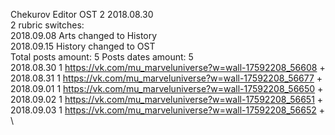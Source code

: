 Chekurov	Editor OST 2 2018.08.30\
2 rubric switches:\
2018.09.08 Arts changed to History \
2018.09.15 History changed to OST \
Total posts amount: 5	Posts dates amount: 5\
2018.08.30 1 https://vk.com/mu_marveluniverse?w=wall-17592208_56608 +	\
2018.08.31 1 https://vk.com/mu_marveluniverse?w=wall-17592208_56677 +	\
2018.09.01 1 https://vk.com/mu_marveluniverse?w=wall-17592208_56650 +	\
2018.09.02 1 https://vk.com/mu_marveluniverse?w=wall-17592208_56651 +	\
2018.09.03 1 https://vk.com/mu_marveluniverse?w=wall-17592208_56652 +	\
